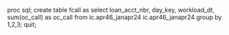 proc sql;
create table fcall as select loan_acct_nbr, day_key, workload_dt, sum(oc_call) as oc_call
from 
ic.apr46_janapr24
ic.apr46_janapr24
group by 1,2,3;
quit;
